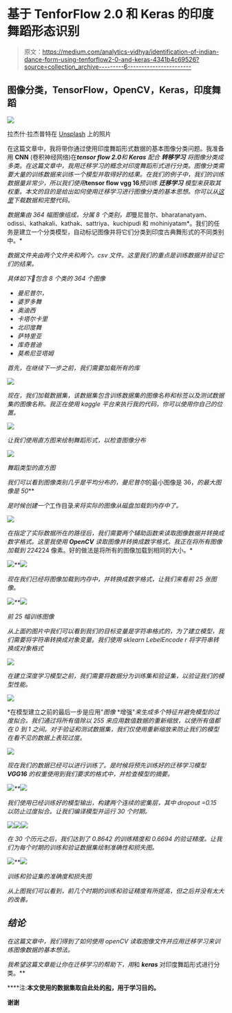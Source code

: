 # 基于 TenforFlow 2.0 和 Keras 的印度舞蹈形态识别

> 原文：<https://medium.com/analytics-vidhya/identification-of-indian-dance-form-using-tenforflow2-0-and-keras-4341b4c69526?source=collection_archive---------6----------------------->

## 图像分类，TensorFlow，OpenCV，Keras，印度舞蹈

![](img/f2bc00eba5d27b1e903dbd3223c12de3.png)

拉杰什·拉杰普特在 [Unsplash](https://unsplash.com/s/photos/indian-dance?utm_source=unsplash&utm_medium=referral&utm_content=creditCopyText) 上的照片

在这篇文章中，我将带你通过使用印度舞蹈形式数据的基本图像分类问题。我准备用 **CNN** (卷积神经网络)在***tensor flow 2.0****和 ***Keras*** 配合 ***转移学习*** 将图像分类成多类。在这篇文章中，我用迁移学习的概念对印度舞蹈形式进行分类。图像分类需要大量的训练数据来训练一个模型并取得好的结果。在我们的例子中，我们的训练数据量非常少，所以我们使用***tensor flow vgg 16***预训练 ***迁移学习*** 模型来获取其权重。本文的目的是给出如何使用迁移学习进行图像分类的基本思想。你可以从[这里](https://github.com/ubsingh9/Identify-the-dance-form)下载数据和完整代码。*

*数据集由 364 幅图像组成，分属 8 个类别，即*曼尼普尔、bharatanatyam、odissi、kathakali、kathak、sattriya、kuchipudi 和 mohiniyatam*。我们的任务是建立一个分类模型，自动标记图像并将它们分类到印度古典舞形式的不同类别中。*

*数据文件夹由两个文件夹和两个。csv 文件。这里我们的重点是训练数据并验证它们的结果。*

*具体如下:train:包含 8 个类的 364 个图像*

*   *曼尼普尔，*
*   *婆罗多舞*
*   *奥迪西*
*   *卡塔尔卡里*
*   *北印度舞*
*   *萨特里亚*
*   *库奇普迪*
*   *莫希尼亚塔姆*

*首先，在继续下一步之前，我们需要加载所有的库*

*![](img/3b8e06e0e1ccaaac6f83e8c9bb4af5a4.png)*

*现在，我们加载数据集，该数据集包含训练数据集的图像名称和标签以及测试数据集的图像名称。我正在使用 *kaggle* 平台来执行我的代码，你可以使用你自己的位置。*

*![](img/6f1b440ad3a8ebb1f084d333f241ff33.png)*

*让我们使用直方图来绘制舞蹈形式，以检查图像分布*

*![](img/67d1ab38727f8d0fd4dc69069e68f7e8.png)*

*舞蹈类型的直方图*

*我们可以看到图像类别几乎是平均分布的，曼尼普尔*的最小图像是 36，*的最大图像是 50***

*是时候创建一个*工作目录*来将实际的图像从磁盘加载到内存中了。*

*![](img/92b90cafca0afe51245b12f272d4455a.png)*

*在指定了实际数据所在的路径后，我们需要两个辅助函数来读取图像数据并转换成数字格式。这里我使用 ***OpenCV*** 读取图像并转换成数字格式。我正在将所有图像加载到 224*224 像素。好的做法是将所有的图像加载到相同的大小。*

*![](img/9e5ffbf6a7aad4be5660c2b8e1f87b6e.png)**![](img/295cf7e8e3186f9ac641be5c79b794fa.png)*

*现在我们已经将图像加载到内存中，并转换成数字格式，让我们来看前 25 张图像。*

*![](img/a06410c48320702ed073047f98d2abb6.png)**![](img/69b9b54391d5a44b996898cabe056114.png)*

*前 25 幅训练图像*

*从上面的图片中我们可以看到我们的目标变量是字符串格式的，为了建立模型，我们需要将字符串转换成对象变量。我们使用 *sklearn LebelEncode* r 将字符串转换成对象格式*

*![](img/7dfe49f5e958497a3a60e8b43fa7d558.png)*

*在建立深度学习模型之前，我们需要将数据分为训练集和验证集，以验证我们的模型性能。*

*![](img/c397442697c1803409efacb8def96d00.png)*

*在模型建立之前的最后一步是应用"*图像* *增强"*来生成多个特征并避免模型的过度拟合。我们通过将所有值除以 255 来应用数值数据的重新缩放，以使所有值都在 0 到 1 之间。对于验证和测试数据集，我们仅使用重新缩放来防止我们的模型在看不见的数据上表现过度。*

*![](img/f26a629188bac68c30ffacd16d3a7913.png)*

*现在我们的数据已经可以进行训练了。是时候将预先训练好的迁移学习模型 ***VGG16*** 的权重使用到我们要求的格式中，并检查模型的摘要。*

*![](img/71d3addc8ba6649025afa8be49ec141f.png)**![](img/c42eaa51a5b4edb4f5edb5c0339cc050.png)*

*我们使用已经训练好的模型输出，构建两个连续的密集层，其中 *dropout =0.15* 以防止过度拟合。让我们编译模型并运行 30 个时期。*

*![](img/2abba5bbe81895e7cd83d5f60c52b027.png)**![](img/a91138545179a1e79cbc090d17b45b3e.png)**![](img/fcf309b2f0ab94a7c9c85fc94eaef223.png)*

*在 30 个历元之后，我们达到了 0.8642 的训练精度和 0.6694 的验证精度。让我们为每个时期的训练和验证数据集绘制准确性和损失图。*

*![](img/86316036b7089c24bcade9e277753254.png)**![](img/99f981aab7f3371c6b2c1d175cc7092e.png)*

*训练和验证集的准确度和损失图*

*从上图我们可以看到，前几个时期的训练和验证精度有所提高，但之后并没有太大的改善。*

## *结论*

*在这篇文章中，我们得到了如何使用 *openCV* 读取图像文件并应用迁移学习来训练图像数据的基本想法。*

*我希望这篇文章能让你在迁移学习的帮助下，用*和 ***keras*** 对印度舞蹈形式进行分类。**

****注:**本文使用的数据集取自此处的[和](https://www.hackerearth.com/challenges/competitive/hackerearth-deep-learning-challenge-identify-dance-form/)，用于学习目的。**

**谢谢**